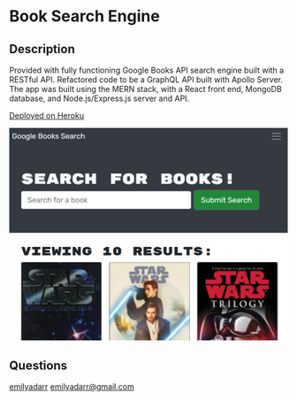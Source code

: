 # Book Search Engine

## Description
Provided with fully functioning Google Books API search engine built with a RESTful API. Refactored code to be a GraphQL API built with Apollo Server. The app was built using the MERN stack, with a React front end, MongoDB database, and Node.js/Express.js server and API. 

[Deployed on Heroku](https://arcane-river-36262.herokuapp.com/)

![image](client/src/img/book-search-screenshot.png)

## Questions
[emilyadarr](https://github.com/emilyadarr)
<emilyadarr@gmail.com>
